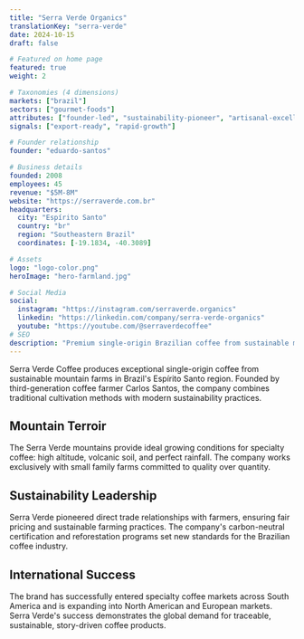 ```yaml
---
title: "Serra Verde Organics"
translationKey: "serra-verde"
date: 2024-10-15
draft: false

# Featured on home page
featured: true
weight: 2

# Taxonomies (4 dimensions)
markets: ["brazil"]
sectors: ["gourmet-foods"]
attributes: ["founder-led", "sustainability-pioneer", "artisanal-excellence", "regional-icon"]
signals: ["export-ready", "rapid-growth"]

# Founder relationship
founder: "eduardo-santos"

# Business details
founded: 2008
employees: 45
revenue: "$5M-8M"
website: "https://serraverde.com.br"
headquarters:
  city: "Espírito Santo"
  country: "br"
  region: "Southeastern Brazil"
  coordinates: [-19.1834, -40.3089]

# Assets
logo: "logo-color.png"
heroImage: "hero-farmland.jpg"

# Social Media
social:
  instagram: "https://instagram.com/serraverde.organics"
  linkedin: "https://linkedin.com/company/serra-verde-organics"
  youtube: "https://youtube.com/@serraverdecoffee"
# SEO
description: "Premium single-origin Brazilian coffee from sustainable mountain farms in Espírito Santo"
---
```


Serra Verde Coffee produces exceptional single-origin coffee from sustainable mountain farms in Brazil's Espírito Santo region. Founded by third-generation coffee farmer Carlos Santos, the company combines traditional cultivation methods with modern sustainability practices.

## Mountain Terroir

The Serra Verde mountains provide ideal growing conditions for specialty coffee: high altitude, volcanic soil, and perfect rainfall. The company works exclusively with small family farms committed to quality over quantity.

## Sustainability Leadership

Serra Verde pioneered direct trade relationships with farmers, ensuring fair pricing and sustainable farming practices. The company's carbon-neutral certification and reforestation programs set new standards for the Brazilian coffee industry.

## International Success

The brand has successfully entered specialty coffee markets across South America and is expanding into North American and European markets. Serra Verde's success demonstrates the global demand for traceable, sustainable, story-driven coffee products.
